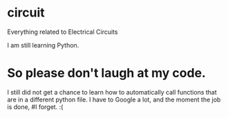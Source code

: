 # circuit
Everything related to Electrical Circuits

I am still learning Python. 
# So please don't laugh at my code. 

I still did not get a chance to learn how to automatically call functions that are in a different python file. 
I have to Google a lot,  and the moment the job is done, 
#I forget. :(

